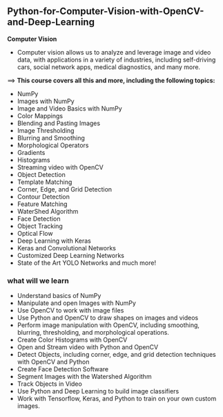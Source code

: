 ## Python-for-Computer-Vision-with-OpenCV-and-Deep-Learning

**Computer Vision**
  - Computer vision allows us to analyze and leverage image and video data, with applications in a variety of industries, including self-driving cars, 
    social network apps, medical diagnostics, and many more.

==> **This course covers all this and more, including the following topics:**

  - NumPy
  - Images with NumPy
  - Image and Video Basics with NumPy
  - Color Mappings
  - Blending and Pasting Images
  - Image Thresholding
  - Blurring and Smoothing
  - Morphological Operators
  - Gradients
  - Histograms
  - Streaming video with OpenCV
  - Object Detection
  - Template Matching
  - Corner, Edge, and Grid Detection
  - Contour Detection
  - Feature Matching
  - WaterShed Algorithm
  - Face Detection
  - Object Tracking
  - Optical Flow
  - Deep Learning with Keras
  - Keras and Convolutional Networks
  - Customized Deep Learning Networks
  - State of the Art YOLO Networks
    and much more!

### what will we learn 
 - Understand basics of NumPy
 - Manipulate and open Images with NumPy
 - Use OpenCV to work with image files
 - Use Python and OpenCV to draw shapes on images and videos
 - Perform image manipulation with OpenCV, including smoothing, blurring, thresholding, and morphological operations.
 - Create Color Histograms with OpenCV
 - Open and Stream video with Python and OpenCV
 - Detect Objects, including corner, edge, and grid detection techniques with OpenCV and Python
 - Create Face Detection Software
 - Segment Images with the Watershed Algorithm
 - Track Objects in Video
 - Use Python and Deep Learning to build image classifiers
 - Work with Tensorflow, Keras, and Python to train on your own custom images.
